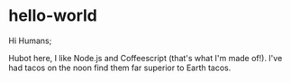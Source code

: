# hello-world

Hi Humans;

Hubot here, I like Node.js and Coffeescript (that's what I'm made of!).
I've had tacos on the noon find them far superior to Earth tacos.

